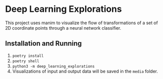# Deep Learning Explorations

This project uses manim to visualize the flow of transformations of a set of 2D coordinate points through a neural network classifier.

## Installation and Running

1. `poetry install`
2. `poetry shell`
3. `python3 -m deep_learning_explorations`
4. Visualizations of input and output data will be saved in the `media` folder.
